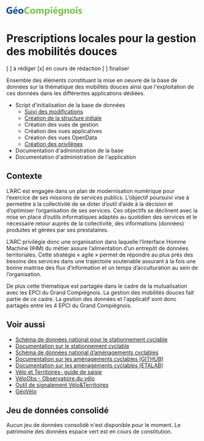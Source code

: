 ![picto](https://github.com/sigagglocompiegne/orga_gest_igeo/blob/master/doc/img/geocompiegnois_2020_reduit_v2.png)

# Prescriptions locales pour la gestion des mobilités douces 

[ ] à rédiger [x] en cours de rédaction [ ] finaliser

Ensemble des éléments constituant la mise en oeuvre de la base de données sur la thématique des mobilités douces ainsi que l'exploitation de ces données dans les différentes applications dédiées.

- Script d'initialisation de la base de données
  * [Suivi des modifications](bdd/md_00_trace.sql)
  * [Création  de la structure initiale](bdd/md_10_squelette.sql)
  * Création des vues de gestion
  * Création des vues applicatives
  * Création des vues OpenData
  * [Création des privilèges](bdd/md_99_grant.sql)
- Documentation d'administration de la base
- Documentation d'administration de l'application


## Contexte

L’ARC est engagée dans un plan de modernisation numérique pour l’exercice de ses missions de services publics. L’objectif poursuivi vise à permettre à la collectivité de se doter d’outil d’aide à la décision et d’optimiser l’organisation de ses services. Ces objectifs se déclinent avec la mise en place d’outils informatiques adaptés au quotidien des services et le nécessaire retour auprès de la collectivité, des informations (données) produites et gérées par ses prestataires. 

L’ARC privilégie donc une organisation dans laquelle l’Interface Homme Machine (IHM) du métier assure l’alimentation d’un entrepôt de données territoriales. Cette stratégie « agile » permet de répondre au plus près des besoins des services dans une trajectoire soutenable assurant à la fois une bonne maitrise des flux d’information et un temps d’acculturation au sein de l’organisation.

De plus cette thématique est partagée dans le cadre de la mutualisation avec les EPCI du Grand Compiégnois. La gestion des mobilités douces fait partie de ce cadre. La gestion des données et l'applicatif sont donc partagés entre les 4 EPCI du Grand Compiégnois.

## Voir aussi

- [Schéma de données national pour le stationnement cyclable](https://schema.data.gouv.fr/etalab/schema-stationnement-cyclable/latest.html)
- [Documentation sur le stationnement cyclable](https://doc.transport.data.gouv.fr/producteurs/documentation-sur-le-stationnement-cyclable#description-du-schema)
- [Schéma de données national d’aménagements cyclables](https://schema.data.gouv.fr/etalab/schema-amenagements-cyclables/latest.html)
- [Documentation sur les aménagements cyclables (GITHUB)](https://github.com/etalab/schema-amenagements-cyclables/blob/master/documentation/ame_d.md)
- [Documentation sur les aménagements cyclables (ETALAB)](https://doc.transport.data.gouv.fr/producteurs/amenagements-cyclables#amenagements-cyclables)
- [Vélo et Territoires-  guide de saisie](https://www.velo-territoires.org/politiques-cyclables/data-velo-modeles-donnees/schema-donnees-amenagements-cyclables/#)
- [VéloObs - Observatoire du vélo](https://github.com/2p2r/velobs_web/blob/master/documentation_utilisateurs.md)
- [Outil de signalement Vélo&Territoires](https://www.velo-territoires.org/observatoires/observatoire-national-des-veloroutes-et-voies-vertes/outil-signalement-anomalies-cyclables/)
- [GéoVélo](https://geovelo.app/fr/)

## Jeu de données consolidé

Aucun jeu de données consolidé n'est disponible pour le moment. Le patrimoine des données espace vert est en cours de constitution.

